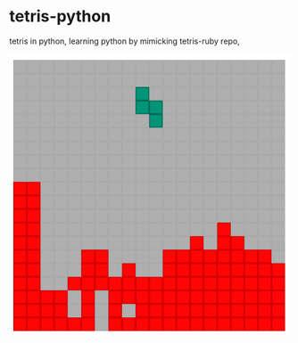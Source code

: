 # tetris-python
tetris in python, learning python by mimicking tetris-ruby repo,

![Alt text](screenshot.jpg?raw=true "Title")
